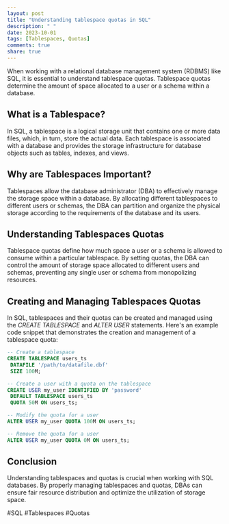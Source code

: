 ```yaml
---
layout: post
title: "Understanding tablespace quotas in SQL"
description: " "
date: 2023-10-01
tags: [Tablespaces, Quotas]
comments: true
share: true
---
```


When working with a relational database management system (RDBMS) like SQL, it is essential to understand tablespace quotas. Tablespace quotas determine the amount of space allocated to a user or a schema within a database.

## What is a Tablespace? ##

In SQL, a tablespace is a logical storage unit that contains one or more data files, which, in turn, store the actual data. Each tablespace is associated with a database and provides the storage infrastructure for database objects such as tables, indexes, and views.

## Why are Tablespaces Important? ##

Tablespaces allow the database administrator (DBA) to effectively manage the storage space within a database. By allocating different tablespaces to different users or schemas, the DBA can partition and organize the physical storage according to the requirements of the database and its users.

## Understanding Tablespaces Quotas ##

Tablespace quotas define how much space a user or a schema is allowed to consume within a particular tablespace. By setting quotas, the DBA can control the amount of storage space allocated to different users and schemas, preventing any single user or schema from monopolizing resources.

## Creating and Managing Tablespaces Quotas ##

In SQL, tablespaces and their quotas can be created and managed using the *CREATE TABLESPACE* and *ALTER USER* statements. Here's an example code snippet that demonstrates the creation and management of a tablespace quota:

```sql
-- Create a tablespace
CREATE TABLESPACE users_ts
 DATAFILE '/path/to/datafile.dbf'
 SIZE 100M;

-- Create a user with a quota on the tablespace
CREATE USER my_user IDENTIFIED BY 'password'
 DEFAULT TABLESPACE users_ts
 QUOTA 50M ON users_ts;

-- Modify the quota for a user
ALTER USER my_user QUOTA 100M ON users_ts;

-- Remove the quota for a user
ALTER USER my_user QUOTA 0M ON users_ts;
```

## Conclusion ##

Understanding tablespaces and quotas is crucial when working with SQL databases. By properly managing tablespaces and quotas, DBAs can ensure fair resource distribution and optimize the utilization of storage space.

#SQL #Tablespaces #Quotas
